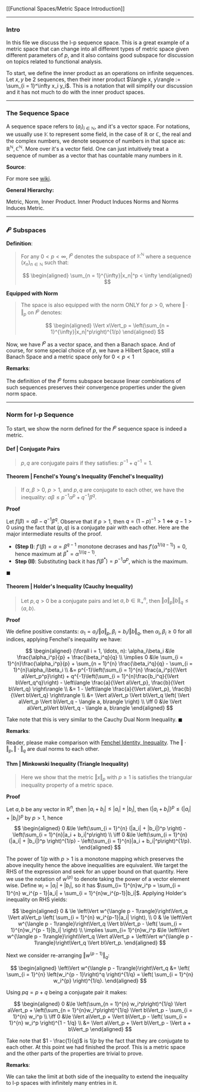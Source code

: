 [[Functional Spaces/Metric Space Introduction]]

---
### **Intro**

In this file we discuss the l-p sequence space. This is a great example of a metric space that can change into all different types of metric space given different parameters of $p$, and it also contains good subspace for discussion on topics related to functional analysis. 

To start, we define the inner product as an operations on infinite sequences. Let $x, y$ be 2 sequences, then their inner product $\langle x, y\rangle := \sum_{i = 1}^\infty x_i y_i$. This is a notation that will simplify our discussion and it has not much to do with the inner product spaces. 

---
### **The Sequence Space**

A sequence space refers to $(a_i)_{i\in \mathbb N}$, and it's a vector space. For notations, we usually use $\mathbb K$ to represent some field, in the case of $\mathbb R$ or $\mathbb C$, the real and the complex numbers, we denote sequence of numbers in that space as: $\mathbb R^{\mathbb N}, \mathbb C^{\mathbb N}$. More over it's a vector field. One can just intuitively treat a sequence of number as a vector that has countable many numbers in it. 

**Source**: 

For more see [wiki](https://en.wikipedia.org/wiki/Sequence_space). 

**General Hierarchy:** 

Metric, Norm, Inner Product. Inner Product Induces Norms and Norms Induces Metric. 

---
### **$\mathcal l^p$ Subspaces**

**Definition**: 

> For any $0< p < \infty$, $l^p$ denotes the subspace of $\mathbb K^{\mathbb N}$ where a sequence $(x_n)_{n\in \mathbb N}$ such that: 
> 
> $$
> \begin{aligned}
>    \sum_{n = 1}^{\infty}|x_n|^p < \infty
> \end{aligned}
> $$

**Equipped with Norm**

> The space is also equipped with the norm ONLY for $p> 0$, where $\Vert \cdot \Vert_p$ on $l^p$ denotes: 
> 
> $$
> \begin{aligned}
>    \Vert x\Vert_p = \left(\sum_{n = 1}^{\infty}|x_n|^p\right)^{1/p}
> \end{aligned}
> $$

Now, we have $l^p$ as a vector space, and then a Banach space. And of course, for some special choice of $p$, we have a Hilbert Space, still a Banach Space and a metric space only for $0< p < 1$

**Remarks**: 

The definition of the $l^p$ forms subspace because linear combinations of such sequences preserves their convergence properties under the given norm space. 


---
### **Norm for l-p Sequence**

To start, we show the norm defined for the $l^p$ sequence space is indeed a metric. 

#### **Def | Conjugate Pairs**
> $p, q$ are conjugate pairs if they satisfies: $p^{-1} + q^{-1} = 1$. 


#### **Theorem | Fenchel's Young's Inequality (Fenchel's Inequality)**
> If $\alpha,\beta> 0$, $p> 1$, and $p, q$ are conjugate to each other, we have the inequality: $\alpha\beta \le p^{-1}\alpha^{p} + q^{-1}\beta^q$. 

**Proof**

Let $f(\beta) = \alpha\beta - q^{-1}\beta^q$. 
Observe that if $p > 1$, then $q = (1 - p)^{-1} > 1 \iff q - 1 > 0$ using the fact that $(p, q)$ is a conjugate pair with each other. 
Here are the major intermediate results of the proof. 

- **(Step I)**: $f'(\beta) = \alpha = \beta^{q - 1}$ monotone decrases and has $f'(\alpha^{1/(q - 1)}) = 0$, hence maximum at $\beta^* = \alpha^{1/(q - 1)}$. 
- **Step (II)**: Substituting back it has $f(\beta^*) = p^{-1}\alpha^p$, which is the maximum. 

$\blacksquare$


#### **Theorem | Holder's Inequality (Cauchy Inequality)**

> Let $p, q > 0$ be a conjugate pairs and let $a, b \in \mathbb R^n_+$, then $\Vert a\Vert_p\Vert b\Vert_q \le \langle a, b\rangle$. 

**Proof**

We define positive constants: $\alpha_1 = a_i/\Vert a\Vert_p, \beta_i = b_i/\Vert b\Vert_q$, then $\alpha_i, \beta_i \ge 0$ for all indices, applying Fenchel's inequality we have: 

$$
\begin{aligned}
    (\forall i = 1, \ldots, n): \alpha_i\beta_i &\le \frac{\alpha_i^p}{p} + \frac{\beta_i^q}{q}
    \\
    \implies 
    0
    &\le 
    \sum_{i = 1}^{n}\frac{\alpha_i^p}{p} + 
    \sum_{n = 1}^{n} \frac{\beta_i^q}{q}
    - \sum_{i = 1}^{n}\alpha_i\beta_i 
    \\
    &=
    p^{-1}\left(\sum_{i = 1}^{n} \frac{a_i^p}{\Vert a\Vert_p^p}\right) + 
    q^{-1}\left(\sum_{i = 1}^{n}\frac{b_i^q}{\Vert b\Vert_q^q}\right) 
    -
    \left\langle 
        \frac{a}{\Vert a\Vert_p}, \frac{b}{\Vert b\Vert_q}
    \right\rangle
    \\
    &= 1 -  \left\langle 
        \frac{a}{\Vert a\Vert_p}, \frac{b}{\Vert b\Vert_q}
    \right\rangle
    \\
    &= \Vert a\Vert_p \Vert b\Vert_q \left(
        \Vert a\Vert_p \Vert b\Vert_q - \langle a, b\rangle
    \right)
    \\
    \iff 
    0
    &\le 
    \Vert a\Vert_p\Vert b\Vert_q - \langle a, b\rangle
\end{aligned}
$$

Take note that this is very similar to the Cauchy Dual Norm Inequality. 
$\blacksquare$

**Remarks**: 

Reader, please make comparison with [Fenchel Identity, Inequality](../AMATH%20516%20Numerical%20Optimizations/Duality/Fenchel%20Identity,%20Inequality.md). 
The $\Vert \cdot\Vert_p, \Vert \cdot\Vert_q$ are dual norms to each other. 

#### **Thm | Minkowski Inequality (Triangle Inequality)**

> Here we show that the metric $\Vert x\Vert_p$ with $p \ge 1$ is satisfies the triangular inequality property of a metric space. 

**Proof**

Let $a, b$ be any vector in $\mathbb R^n$, then $|a_i + b_i| \le |a_i| + |b_i|$, then $(|a_i + b_i|)^p \le (|a_i| + |b_i|)^p$ by $p > 1$, hence 
$$
\begin{aligned}
    0
    &\le 
    \left(\sum_{i = 1}^{n}
        (|a_i| + |b_i|)^p
    \right)
    -
    \left(\sum_{i = 1}^{n}|a_i + b_i|^p\right) 
    \\
    \iff
    0
    &\le 
    \left(\sum_{i = 1}^{n}
        (|a_i| + |b_i|)^p
    \right)^{1/p}
    -
    \left(\sum_{i = 1}^{n}|a_i + b_i|^p\right)^{1/p}. 
\end{aligned}
$$

The power of $1/p$ with $p > 1$ is a monotone mapping which preserves the above inequlity hence the above inequalities are equivalent. 
We target the RHS of the expression and seek for an upper bound on that quantity. 
Here we use the notation of $w^{\langle p\rangle}$ to denote taking the power of a vector element wise. 
Define $w_i = |a_i| + |b_i|$, so it has $\sum_{i= 1}^{n}w_i^p = \sum_{i = 1}^{n} w_i^{p - 1}|a_i| + \sum_{i = 1}^{n}w_i^{p-1}|b_i|$. 
Applying Holder's inequality on RHS yields: 

$$
\begin{aligned}
    0
    & \le 
    \left\Vert w^{\langle p - 1\rangle}\right\Vert_q
    \Vert a\Vert_p
    \left(
        \sum_{i = 1}^{n} w_i^{p-1}|a_i|
    \right), 
    \\
    0
    & \le 
    \left\Vert w^{\langle p - 1\rangle}\right\Vert_q
    \Vert b\Vert_p
    -
    \left(
        \sum_{i = 1}^{n}w_i^{p - 1}|b_i|
    \right)
    \\
    \implies
    \sum_{i= 1}^{n}w_i^p
    &\le 
    \left\Vert w^{\langle p - 1\rangle}\right\Vert_q
    \Vert a\Vert_p + 
    \left\Vert w^{\langle p - 1\rangle}\right\Vert_q
    \Vert b\Vert_p. 
\end{aligned}
$$

Next we consider re-arranging $\Vert w^{\langle p - 1\rangle}\Vert_q$: 

$$
\begin{aligned}
    \left\Vert w^{\langle p - 1\rangle}\right\Vert_q
    &=
    \left(
        \sum_{i = 1}^{n}
            \left(w_i^{p - 1}\right)^q
    \right)^{1/q}
    = 
    \left(
        \sum_{i = 1}^{n}
        w_i^{p}
    \right)^{1/q}.
\end{aligned}
$$

Using $pq = p + q$ being a conjugate pair it makes: 

$$
\begin{aligned}
    0
    &\le 
    \left(\sum_{n = 1}^{n} w_i^p\right)^{1/q}
    \Vert a\Vert_p
    + 
    \left(\sum_{n = 1}^{n}w_i^p\right)^{1/q}
    \Vert b\Vert_p
    -
    \sum_{i = 1}^{n} w_i^p 
    \\
    \iff 
    0
    &\le 
    \Vert a\Vert_p + \Vert b\Vert_p
    -
    \left(
        \sum_{i = 1}^{n}
        w_i^p
    \right)^{1 - 1/q}
    \\
    &= 
    \Vert a\Vert_p + \Vert b\Vert_p
    -
    \Vert a + b\Vert_p
\end{aligned}
$$

Take note that $1 - \frac{1}{q}$ is $1/p$ by the fact that they are conjugate to each other. At this point we had finished the proof. This is a metric space and the other parts of the properties are trivial to prove. 

**Remarks**: 

We can take the limit at both side of the inequality to extend the inequality to l-p spaces with infinitely many entries in it. 


